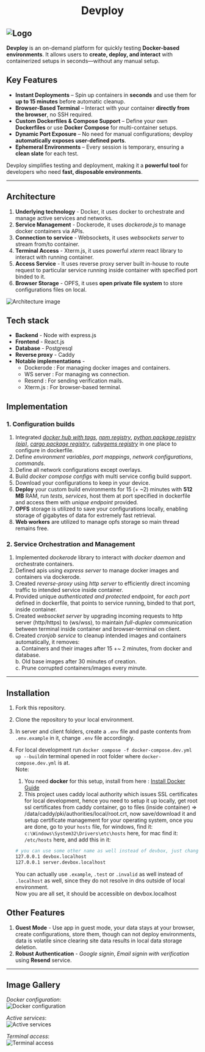 <h1 align="center">Devploy</h1>
      
![Logo](https://res.cloudinary.com/dubrgx4b1/image/upload/v1740261820/devploy-high-resolution-logo-edit-1_bu9lgv.png "Devploy logo")
---

**Devploy** is an on-demand platform for quickly testing **Docker-based environments**. It allows users to **create, deploy, and interact** with containerized setups in seconds—without any manual setup.  

## Key Features   
- **Instant Deployments** – Spin up containers in **seconds** and use them for **up to 15 minutes** before automatic cleanup.  
- **Browser-Based Terminal** – Interact with your container **directly from the browser**, no SSH required.  
- **Custom Dockerfiles & Compose Support** – Define your own **Dockerfiles** or use **Docker Compose** for multi-container setups.  
- **Dynamic Port Exposure** – No need for manual configurations; devploy **automatically exposes user-defined ports**.  
- **Ephemeral Environments** – Every session is temporary, ensuring a **clean slate** for each test.  

Devploy simplifies testing and deployment, making it a **powerful tool** for developers who need **fast, disposable environments**.    

---

## Architecture   
1. **Underlying technology** - Docker, it uses docker to orchestrate and manage active services and networks.   
2. **Service Management** - Dockerode, it uses *dockerode.js* to manage docker containers via APIs.   
3. **Connection to service** - Websockets, it uses *websockets server* to stream from/to container.    
4. **Terminal Access** - Xterm.js, it uses powerful *xterm* react library to interact with running container.   
5. **Access Service** - It uses reverse proxy server built in-house to route request to particular service running inside container with specified port binded to it.    
6. **Browser Storage** - OPFS, it uses **open private file system** to store configurations files on local.    
      
![Architecture image](https://res.cloudinary.com/dubrgx4b1/image/upload/v1740862513/diagram-export-3-2-2025-2_23_14-AM_hi5suh.png "Devploy Architecture")


## Tech stack    
- **Backend**                   - Node with express.js     
- **Frontend**                  - React.js    
- **Database**                  - Postgresql    
- **Reverse proxy**             - Caddy    
- **Notable implementations**   - 
    - Dockerode : For managing docker images and containers.    
    - WS server : For managing ws connection.     
    - Resend    : For sending verification mails.   
    - Xterm.js  : For browser-based terminal.      

## Implementation    
### **1. Configuration builds**    
1. Integrated <ins>*docker hub with tags*</ins>, <ins>*npm registry*</ins>, <ins>*python package registry (pip)*</ins>, <ins>*cargo package registry*</ins>, <ins>*rubygems registry*</ins> in one place to configure in dockerfile.    
2. Define *environment variables*, *port mappings*, *network configurations*, *commands*.    
3. Define all network configurations except overlays.    
4. Build *docker compose configs* with multi service config build support.    
5. Download your configurations to keep in your device.    
6. **Deploy** your custom build environments for 15 (+ ~2) minutes with **512 MB** RAM, run *tests*, *services*, host them at port specified in dockerfile and access them with *unique endpoint* provided.   
7. **OPFS** storage is utilized to save your configurations locally, enabling storage of gigabytes of data for extremely fast retrieval.    
8. **Web workers** are utilized to manage opfs storage so main thread remains free.    

### **2. Service Orchestration and Management**     
1. Implemented *dockerode* library to interact with *docker daemon* and orchestrate containers.     
2. Defined apis using *express server* to manage docker images and containers via dockerode.    
3. Created *reverse-proxy* using *http server* to efficiently direct incoming traffic to intended service inside container.    
4. Provided unique *authenticated and protected* endpoint, for *each port* defined in dockerfile, that points to service running, binded to that port, inside container.    
5. Created *websocket server* by upgrading incoming requests to http server (http/https) to (ws/wss), to maintain *full-duplex* communication between terminal inside container and browser-terminal on client.   
6. Created *cronjob service* to cleanup intended images and containers automatically, it removes:     
    a. Containers and their images after 15 +~ 2 minutes, from docker and database.   
    b. Old base images after 30 minutes of creation.     
    c. Prune corrupted containers/images every minute.   

---

## Installation     
1. Fork this repository.   
2. Clone the repository to your local environment.    
3. In server and client folders, create a ```.env``` file and paste contents from ```.env.example``` in it, change ```.env``` file accordingly.   
4. For local development run ```docker compose -f docker-compose.dev.yml up --build```in terminal opened in root folder where ```docker-compose.dev.yml``` is at.     
Note: 
    1. You need **docker** for this setup, install from here : [Install Docker Guide](https://docs.docker.com/engine/install/)    
    2. This project uses caddy local authority which issues SSL certificates for local development, hence you need to setup it up locally, get root ssl certificates from caddy container, go to files (inside container) => /data/caddy/pki/authorities/local/root.crt, now save/download it and setup certificate management for your operating system, once you are done, go to your ```hosts``` file, for windows, find it: ```c:\Windows\System32\Drivers\etc\hosts``` here, for mac find it: ```/etc/hosts``` here, and add this in it:    

    ```sh
    # you can use some other name as well instead of devbox, just change it everywhere, it basically binds localhost -> devbox.localhost
    127.0.0.1 devbox.localhost
    127.0.0.1 server.devbox.localhost
    ```    
    You can actually use ```.example```, ```.test``` or ```.invalid``` as well instead of ```.localhost``` as well, since they do not resolve in dns outside of local environment.   
    Now you are all set, it should be accessible on devbox.localhost    


## Other Features    
1. **Guest Mode** - Use app in guest mode, your data stays at your browser, create configurations, store them, though can not deploy environments, data is volatile since clearing site data results in local data storage deletion.    
2. **Robust Authentication** - *Google signin*, *Email signin with verification* using **Resend** service.    

---

## Image Gallery    
*Docker configuration*:     
![Docker configuration](https://res.cloudinary.com/dubrgx4b1/image/upload/v1740087953/Screenshot_2025-02-21_030437_w9on5w.png "Docker configuration")
      
*Active services*:     
![Active services](https://res.cloudinary.com/dubrgx4b1/image/upload/v1740096523/Screenshot_2025-02-21_053826_kj8jrd.png "Active services")
      
*Terminal access*:     
![Terminal access](https://res.cloudinary.com/dubrgx4b1/image/upload/v1740096525/Screenshot_2025-02-21_053755_lzaddy.png "Terminal access")